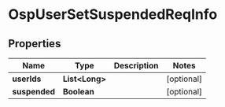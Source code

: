 # OspUserSetSuspendedReqInfo

## Properties
Name | Type | Description | Notes
------------ | ------------- | ------------- | -------------
**userIds** | **List&lt;Long&gt;** |  |  [optional]
**suspended** | **Boolean** |  |  [optional]
